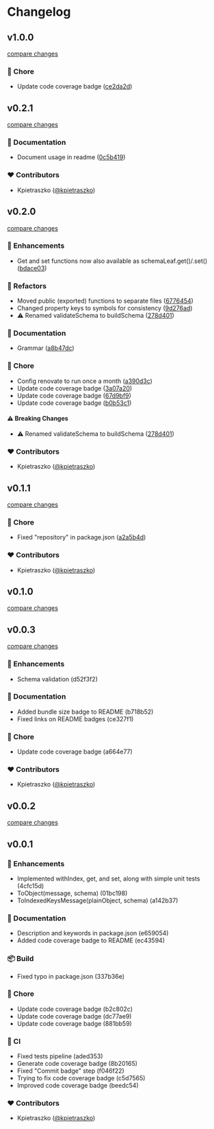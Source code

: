 # Changelog


## v1.0.0

[compare changes](https://github.com/kpietraszko/schemind/compare/v0.2.1...v1.0.0)

### 🏡 Chore

- Update code coverage badge ([ce2da2d](https://github.com/kpietraszko/schemind/commit/ce2da2d))

## v0.2.1

[compare changes](https://github.com/kpietraszko/schemind/compare/v0.2.0...v0.2.1)

### 📖 Documentation

- Document usage in readme ([0c5b419](https://github.com/kpietraszko/schemind/commit/0c5b419))

### ❤️ Contributors

- Kpietraszko ([@kpietraszko](http://github.com/kpietraszko))

## v0.2.0

[compare changes](https://github.com/kpietraszko/schemind/compare/v0.1.1...v0.2.0)

### 🚀 Enhancements

- Get and set functions now also available as schemaLeaf.get()/.set() ([bdace03](https://github.com/kpietraszko/schemind/commit/bdace03))

### 💅 Refactors

- Moved public (exported) functions to separate files ([6776454](https://github.com/kpietraszko/schemind/commit/6776454))
- Changed property keys to symbols for consistency ([9d276ad](https://github.com/kpietraszko/schemind/commit/9d276ad))
- ⚠️  Renamed validateSchema to buildSchema ([278d401](https://github.com/kpietraszko/schemind/commit/278d401))

### 📖 Documentation

- Grammar ([a8b47dc](https://github.com/kpietraszko/schemind/commit/a8b47dc))

### 🏡 Chore

- Config renovate to run once a month ([a390d3c](https://github.com/kpietraszko/schemind/commit/a390d3c))
- Update code coverage badge ([3a07a20](https://github.com/kpietraszko/schemind/commit/3a07a20))
- Update code coverage badge ([67d9bf9](https://github.com/kpietraszko/schemind/commit/67d9bf9))
- Update code coverage badge ([b0b53c1](https://github.com/kpietraszko/schemind/commit/b0b53c1))

#### ⚠️ Breaking Changes

- ⚠️  Renamed validateSchema to buildSchema ([278d401](https://github.com/kpietraszko/schemind/commit/278d401))

### ❤️ Contributors

- Kpietraszko ([@kpietraszko](http://github.com/kpietraszko))

## v0.1.1

[compare changes](https://github.com/kpietraszko/schemind/compare/v0.1.0...v0.1.1)

### 🏡 Chore

- Fixed "repository" in package.json ([a2a5b4d](https://github.com/kpietraszko/schemind/commit/a2a5b4d))

### ❤️ Contributors

- Kpietraszko ([@kpietraszko](http://github.com/kpietraszko))

## v0.1.0

[compare changes](https://git/kpietraszko/schemind/compare/v0.0.3...v0.1.0)

## v0.0.3

[compare changes](https://git/kpietraszko/schemind/compare/v0.0.2...v0.0.3)

### 🚀 Enhancements

- Schema validation (d52f3f2)

### 📖 Documentation

- Added bundle size badge to README (b718b52)
- Fixed links on README badges (ce327f1)

### 🏡 Chore

- Update code coverage badge (a664e77)

### ❤️ Contributors

- Kpietraszko ([@kpietraszko](http://github.com/kpietraszko))

## v0.0.2

[compare changes](https://git/kpietraszko/schemind/compare/v0.0.1...v0.0.2)

## v0.0.1


### 🚀 Enhancements

- Implemented withIndex, get, and set, along with simple unit tests (4cfc15d)
- ToObject(message, schema) (01bc198)
- ToIndexedKeysMessage(plainObject, schema) (a142b37)

### 📖 Documentation

- Description and keywords in package.json (e659054)
- Added code coverage badge to README (ec43594)

### 📦 Build

- Fixed typo in package.json (337b36e)

### 🏡 Chore

- Update code coverage badge (b2c802c)
- Update code coverage badge (dc77ae9)
- Update code coverage badge (881bb59)

### 🤖 CI

- Fixed tests pipeline (aded353)
- Generate code coverage badge (8b20165)
- Fixed "Commit badge" step (f046f22)
- Trying to fix code coverage badge (c5d7565)
- Improved code coverage badge (beedc54)

### ❤️ Contributors

- Kpietraszko ([@kpietraszko](http://github.com/kpietraszko))

